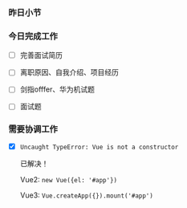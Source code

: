 ### 昨日小节



### 今日完成工作

- [ ] 完善面试简历
- [ ] 离职原因、自我介绍、项目经历
- [ ] 剑指offfer、华为机试题
- [ ] 面试题


###  需要协调工作

- [x] `Uncaught TypeError: Vue is not a constructor`

  已解决！

  Vue2: `new Vue({el: '#app'})`

  Vue3: `Vue.createApp({}).mount('#app')`